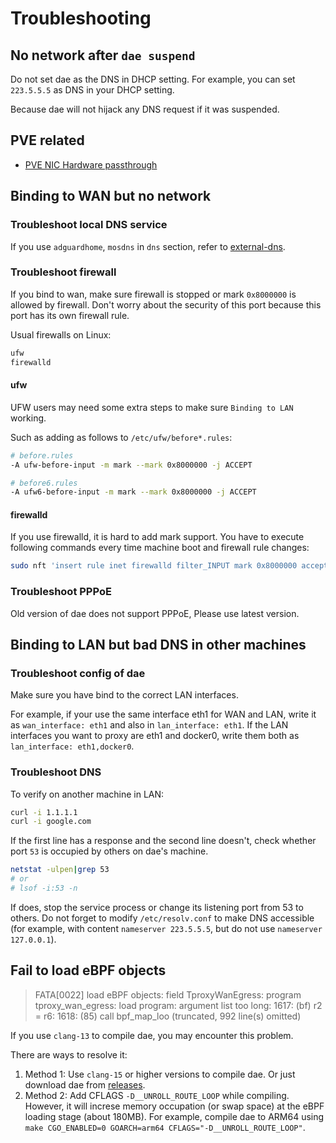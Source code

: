 # Troubleshooting

## No network after `dae suspend`

Do not set dae as the DNS in DHCP setting. For example, you can set `223.5.5.5` as DNS in your DHCP setting.

Because dae will not hijack any DNS request if it was suspended.

## PVE related

- [PVE NIC Hardware passthrough](https://github.com/daeuniverse/dae/issues/43)

## Binding to WAN but no network

### Troubleshoot local DNS service

If you use `adguardhome`, `mosdns` in `dns` section, refer to [external-dns](configuration/external-dns.md).

### Troubleshoot firewall

If you bind to wan, make sure firewall is stopped or mark `0x8000000` is allowed by firewall. Don't worry about the security of this port because this port has its own firewall rule.

Usual firewalls on Linux:

```bash
ufw
firewalld
```

#### ufw

UFW users may need some extra steps to make sure `Binding to LAN` working.

Such as adding as follows to `/etc/ufw/before*.rules`:

```bash
# before.rules
-A ufw-before-input -m mark --mark 0x8000000 -j ACCEPT

# before6.rules
-A ufw6-before-input -m mark --mark 0x8000000 -j ACCEPT
```

#### firewalld

If you use firewalld, it is hard to add mark support. You have to execute following commands every time machine boot and firewall rule changes:

```bash
sudo nft 'insert rule inet firewalld filter_INPUT mark 0x8000000 accept'
```

### Troubleshoot PPPoE

Old version of dae does not support PPPoE, Please use latest version.

## Binding to LAN but bad DNS in other machines

### Troubleshoot config of dae

Make sure you have bind to the correct LAN interfaces.

For example, if your use the same interface eth1 for WAN and LAN, write it as `wan_interface: eth1` and also in `lan_interface: eth1`. If the LAN interfaces you want to proxy are eth1 and docker0, write them both as `lan_interface: eth1,docker0`.

### Troubleshoot DNS

To verify on another machine in LAN:

```bash
curl -i 1.1.1.1
curl -i google.com
```

If the first line has a response and the second line doesn't, check whether port `53` is occupied by others on dae's machine.

```bash
netstat -ulpen|grep 53
# or
# lsof -i:53 -n
```

If does, stop the service process or change its listening port from 53 to others. Do not forget to modify `/etc/resolv.conf` to make DNS accessible (for example, with content `nameserver 223.5.5.5`, but do not use `nameserver 127.0.0.1`).

## Fail to load eBPF objects

> FATA[0022] load eBPF objects: field TproxyWanEgress: program tproxy_wan_egress: load program: argument list too long: 1617: (bf) r2 = r6: 1618: (85) call bpf_map_loo (truncated, 992 line(s) omitted)

If you use `clang-13` to compile dae, you may encounter this problem.

There are ways to resolve it:

1. Method 1: Use `clang-15` or higher versions to compile dae. Or just download dae from [releases](https://github.com/daeuniverse/dae/releases).
2. Method 2: Add CFLAGS `-D__UNROLL_ROUTE_LOOP` while compiling. However, it will increse memory occupation (or swap space) at the eBPF loading stage (about 180MB). For example, compile dae to ARM64 using `make CGO_ENABLED=0 GOARCH=arm64 CFLAGS="-D__UNROLL_ROUTE_LOOP"`.
